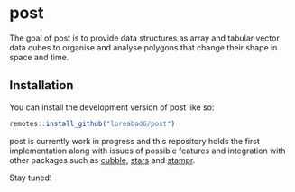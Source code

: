 
<!-- README.md is generated from README.Rmd. Please edit that file -->

# post

<!-- badges: start -->
<!-- badges: end -->

The goal of post is to provide data structures as array and tabular
vector data cubes to organise and analyse polygons that change their
shape in space and time.

## Installation

You can install the development version of post like so:

``` r
remotes::install_github("loreabad6/post")
```

post is currently work in progress and this repository holds the first
implementation along with issues of possible features and integration
with other packages such as
[cubble](https://huizezhang-sherry.github.io/cubble/),
[stars](https://r-spatial.github.io/stars/) and
[stampr](https://cran.r-project.org/web/packages/stampr/index.html).

Stay tuned!
